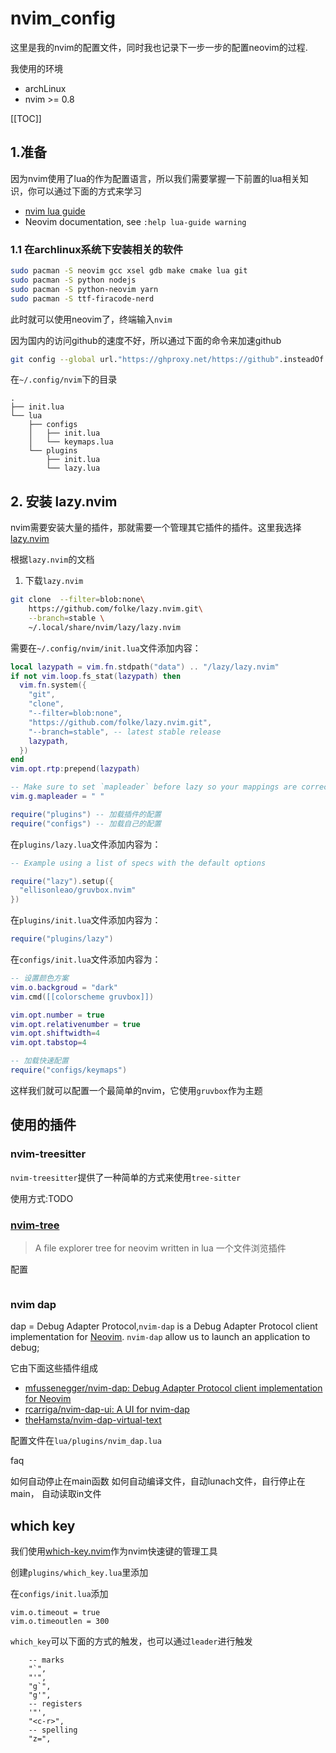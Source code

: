 # nvim_config

这里是我的nvim的配置文件，同时我也记录下一步一步的配置neovim的过程.

我使用的环境

- archLinux
- nvim >= 0.8

[[TOC]]

## 1.准备


因为nvim使用了lua的作为配置语言，所以我们需要掌握一下前置的lua相关知识，你可以通过下面的方式来学习

- [nvim lua guide](https://github.com/nanotee/nvim-lua-guide)
- Neovim documentation, see `:help lua-guide warning`

### 1.1 在archlinux系统下安装相关的软件

```sh
sudo pacman -S neovim gcc xsel gdb make cmake lua git
sudo pacman -S python nodejs
sudo pacman -S python-neovim yarn
sudo pacman -S ttf-firacode-nerd
```

此时就可以使用neovim了，终端输入`nvim`

因为国内的访问github的速度不好，所以通过下面的命令来加速github

```sh
git config --global url."https://ghproxy.net/https://github".insteadOf "https://github"
```

在`~/.config/nvim`下的目录

```
.
├── init.lua
└── lua
    ├── configs
    │   ├── init.lua
    │   └── keymaps.lua
    └── plugins
        ├── init.lua
        └── lazy.lua
```

## 2. 安装 lazy.nvim 

nvim需要安装大量的插件，那就需要一个管理其它插件的插件。这里我选择[lazy.nvim](https://github.com/folke/lazy.nvim)


根据`lazy.nvim`的文档

1. 下载`lazy.nvim`
```sh
git clone  --filter=blob:none\
    https://github.com/folke/lazy.nvim.git\
    --branch=stable \
    ~/.local/share/nvim/lazy/lazy.nvim
```

需要在`~/.config/nvim/init.lua`文件添加内容：

```lua
local lazypath = vim.fn.stdpath("data") .. "/lazy/lazy.nvim"
if not vim.loop.fs_stat(lazypath) then
  vim.fn.system({
    "git",
    "clone",
    "--filter=blob:none",
    "https://github.com/folke/lazy.nvim.git",
    "--branch=stable", -- latest stable release
    lazypath,
  })
end
vim.opt.rtp:prepend(lazypath)

-- Make sure to set `mapleader` before lazy so your mappings are correct
vim.g.mapleader = " "

require("plugins") -- 加载插件的配置
require("configs") -- 加载自己的配置
```


在`plugins/lazy.lua`文件添加内容为：

```lua
-- Example using a list of specs with the default options

require("lazy").setup({
  "ellisonleao/gruvbox.nvim"
})
```

在`plugins/init.lua`文件添加内容为：

```lua
require("plugins/lazy")
```

在`configs/init.lua`文件添加内容为：

```lua
-- 设置颜色方案
vim.o.backgroud = "dark"
vim.cmd([[colorscheme gruvbox]])

vim.opt.number = true
vim.opt.relativenumber = true
vim.opt.shiftwidth=4
vim.opt.tabstop=4

-- 加载快速配置
require("configs/keymaps")
```


这样我们就可以配置一个最简单的nvim，它使用`gruvbox`作为主题 

## 使用的插件

### nvim-treesitter

`nvim-treesitter`提供了一种简单的方式来使用`tree-sitter`

使用方式:TODO

### [nvim-tree](https://github.com/nvim-tree/nvim-tree.lua)

> A file explorer tree for neovim written in lua
> 一个文件浏览插件

配置

```lua
```

### nvim dap

dap = Debug Adapter Protocol,`nvim-dap` is a Debug Adapter Protocol client implementation for [Neovim](https://neovim.io/).
`nvim-dap` allow us to launch an application to debug;

它由下面这些插件组成

- [mfussenegger/nvim-dap: Debug Adapter Protocol client implementation for Neovim](https://github.com/mfussenegger/nvim-dap)
- [rcarriga/nvim-dap-ui: A UI for nvim-dap](https://github.com/rcarriga/nvim-dap-ui)
- [theHamsta/nvim-dap-virtual-text](https://github.com/theHamsta/nvim-dap-virtual-text)


配置文件在`lua/plugins/nvim_dap.lua`

faq

如何自动停止在main函数
如何自动编译文件，自动lunach文件，自行停止在main，
自动读取in文件

## which key

我们使用[which-key.nvim](https://github.com/folke/which-key.nvim)作为nvim快速键的管理工具


创建`plugins/which_key.lua`里添加

在`configs/init.lua`添加

```
vim.o.timeout = true
vim.o.timeoutlen = 300
```

`which_key`可以下面的方式的触发，也可以通过`leader`进行触发

```
    -- marks
    "`",
    "'",
    "g`",
    "g'",
    -- registers
    '"',
    "<c-r>",
    -- spelling
    "z=",
```
